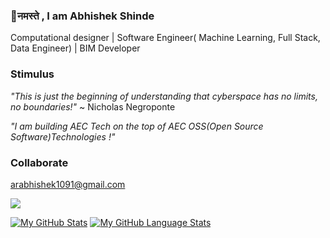 ### 🙏नमस्ते , I am Abhishek Shinde 

Computational designer | Software Engineer( Machine Learning, Full Stack, Data Engineer)  | BIM Developer

###  Stimulus

_"This is just the beginning of understanding that cyberspace has no limits, no boundaries!"_ ~ Nicholas Negroponte 

*"I am building AEC Tech on the top of AEC OSS(Open Source Software)Technologies !"* 

###  Collaborate 
arabhishek1091@gmail.com  

![](https://komarev.com/ghpvc/?username=InquisitiveAS&color=brightgreen&style=for-the-badge&label=PROFILE+VIEWS)

[![My GitHub Stats](https://github-readme-stats.vercel.app/api/?username=InquisitiveAS&count_private=true&theme=tokyonight&showicons=true)]() [![My GitHub Language Stats](https://github-readme-stats.vercel.app/api/top-langs/?username=InquisitiveAS&langs_count=5&theme=tokyonight)]()



